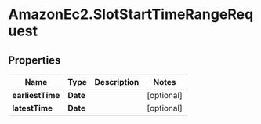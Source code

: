 # AmazonEc2.SlotStartTimeRangeRequest

## Properties

Name | Type | Description | Notes
------------ | ------------- | ------------- | -------------
**earliestTime** | **Date** |  | [optional] 
**latestTime** | **Date** |  | [optional] 


